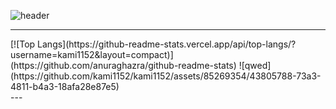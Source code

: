 <div aling="center">
    
![header](https://capsule-render.vercel.app/api?type=waving&height=500&theme=dark&color=007FFF&text=welcome%20to%20starsong%20github!&fontColor=333333&fontSize=46&animation=twinkling)

---

<div aling="center">
[![Top Langs](https://github-readme-stats.vercel.app/api/top-langs/?username=kami1152&layout=compact)](https://github.com/anuraghazra/github-readme-stats)
![qwed](https://github.com/kami1152/kami1152/assets/85269354/43805788-73a3-4811-b4a3-18afa28e87e5)
</div>
---


</div>
